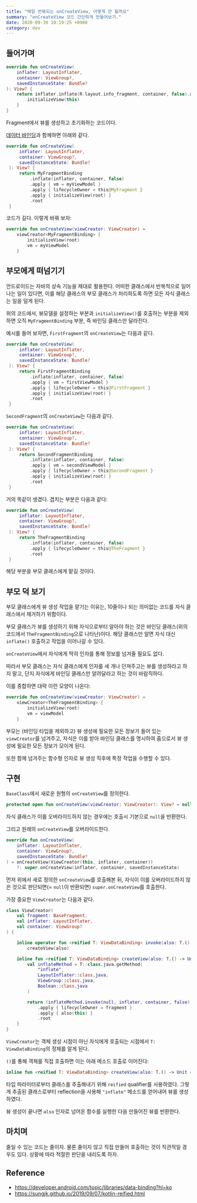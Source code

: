 ```yaml
---
title: "매일 반복되는 onCreateView, 어떻게 안 될까요"
summary: "onCreateView 코드 간단하게 만들어보기."
date: 2020-09-30 10:19:25 +0900
category: dev
---
```


## 들어가며

~~~kotlin
override fun onCreateView(
    inflater: LayoutInflater,
    container: ViewGroup?,
    savedInstanceState: Bundle?
): View? {
    return inflater.inflate(R.layout.info_fragment, container, false).apply {
        initializeView(this)
    }
}
~~~

Fragment에서 뷰를 생성하고 초기화하는 코드이다.

[데이터 바인딩](https://developer.android.com/topic/libraries/data-binding?hl=ko)과 함께하면 아래와 같다.

~~~kotlin
override fun onCreateView(
     inflater: LayoutInflater,
     container: ViewGroup?,
     savedInstanceState: Bundle?
 ): View? {
     return MyFragmentBinding
         .inflate(inflater, container, false)
         .apply { vm = myViewModel }
         .apply { lifecycleOwner = this@MyFragment }
         .apply { initializeView(root) }
         .root
 }
~~~

코드가 길다. 이렇게 바꿔 보자:

~~~kotlin
override fun onCreateView(viewCreator: ViewCreator) =
    viewCreator<MyFragmentBinding> {
        initializeView(root)
        vm = myViewModel
    }
~~~

## 부모에게 떠넘기기

안드로이드는 자바의 상속 기능을 제대로 활용한다. 어떠한 클래스에서 반복적으로 일어나는 일이 있다면, 이를 해당 클래스의 부모 클래스가 처리하도록 하면 모든 자식 클래스는 일을 덜게 된다.

위의 코드에서, 뷰모델을 설정하는 부분과 `initializeView()`를 호출하는 부분을 제외하면 오직 `MyFragmentBinding` 부분, 즉 바인딩 클래스만 달라진다.

예시를 들어 보자면, `FirstFragment`의 `onCreateView`는 다음과 같다.

~~~kotlin
override fun onCreateView(
     inflater: LayoutInflater,
     container: ViewGroup?,
     savedInstanceState: Bundle?
 ): View? {
     return FirstFragmentBinding
         .inflate(inflater, container, false)
         .apply { vm = firstViewModel }
         .apply { lifecycleOwner = this@FirstFragment }
         .apply { initializeView(root) }
         .root
 }
~~~

`SecondFragment`의 `onCreateView`는 다음과 같다.

~~~kotlin
override fun onCreateView(
     inflater: LayoutInflater,
     container: ViewGroup?,
     savedInstanceState: Bundle?
 ): View? {
     return SecondFragmentBinding
         .inflate(inflater, container, false)
         .apply { vm = secondViewModel }
         .apply { lifecycleOwner = this@SecondFragment }
         .apply { initializeView(root) }
         .root
 }
~~~

거의 똑같이 생겼다. 겹치는 부분은 다음과 같다:

~~~kotlin
override fun onCreateView(
     inflater: LayoutInflater,
     container: ViewGroup?,
     savedInstanceState: Bundle?
 ): View? {
     return TheFragmentBinding
         .inflate(inflater, container, false)
         .apply { lifecycleOwner = this@TheFragment }
         .root
 }
~~~

해당 부분을 부모 클래스에게 맡길 것이다.

## 부모 덕 보기

부모 클래스에게 뷰 생성 작업을 맡기는 이유는, 10줄이나 되는 의미없는 코드를 자식 클래스에서 제거하기 위함이다.

부모 클래스가 뷰를 생성하기 위해 자식으로부터 알아야 하는 것은 바인딩 클래스(위의 코드에서 `TheFragmentBinding`으로 나타난)이다. 해당 클래스만 알면 자식 대신 `inflate()` 호출하고 작업을 이어나갈 수 있다.

`onCreateView`에서 자식에게 딱히 인자를 통해 정보를 넘겨줄 필요도 없다.

따라서 부모 클래스는 자식 클래스에게 인자를 세 개나 던져주고는 뷰를 생성하라고 하지 말고, 단지 자식에게 바인딩 클래스만 알려달라고 하는 것이 바람직하다.

이를 종합하면 대략 이런 모양이 나온다:

~~~kotlin
override fun onCreateView(viewCreator: ViewCreator) =
    viewCreator<TheFragmentBinding> {
        initializeView(root)
        vm = viewModel
    }
~~~

부모는 (바인딩 타입을 제외하고) 뷰 생성에 필요한 모든 정보가 들어 있는 `viewCreator`를 넘겨주고, 자식은 이를 받아 바인딩 클래스를 명시하여 줌으로서 뷰 생성에 필요한 모든 정보가 모이게 된다.

또한 함께 넘겨주는 함수형 인자로 뷰 생성 직후에 특정 작업을 수행할 수 있다.

## 구현

`BaseClass`에서 새로운 원형의 `onCreateView`를 정의한다.

~~~kotlin
protected open fun onCreateView(viewCreator: ViewCreator): View? = null
~~~

자식 클래스가 이를 오버라이드하지 않는 경우에는 호출시 기본으로 `null`을 반환한다.

그리고 원래의 `onCreateView`를 오버라이드한다.

~~~kotlin
override fun onCreateView(
    inflater: LayoutInflater,
    container: ViewGroup?,
    savedInstanceState: Bundle?
) = onCreateView(ViewCreator(this, inflater, container))
    ?: super.onCreateView(inflater, container, savedInstanceState)
~~~

먼저 위에서 새로 정의한 `onCreateView`를 호출해본 뒤, 자식이 이를 오버라이드하지 않은 것으로 판단되면(= `null`이 반환되면) `super.onCreateView`를 호출한다.

가장 중요한 `ViewCreator`는 다음과 같다.

~~~kotlin
class ViewCreator(
    val fragment: BaseFragment,
    val inflater: LayoutInflater,
    val container: ViewGroup?
) {

    inline operator fun <reified T: ViewDataBinding> invoke(also: T.() -> Unit = {}) =
        createView(also)

    inline fun <reified T: ViewDataBinding> createView(also: T.() -> Unit = {}): View {
        val inflateMethod = T::class.java.getMethod(
            "inflate",
            LayoutInflater::class.java,
            ViewGroup::class.java,
            Boolean::class.java
        )

        return (inflateMethod.invoke(null, inflater, container, false) as T)
            .apply { lifecycleOwner = fragment }
            .apply { also(this) }
            .root
    }
}
~~~

`ViewCreator`는 객체 생성 시점이 아닌 자식에게 호출되는 시점에서 `T: ViewDataBinding`의 정체를 알게 된다.

`()`를 통해 객체를 직접 호출하면 이는 아래 메소드 호출로 이어진다:

~~~kotlin
inline fun <reified T: ViewDataBinding> createView(also: T.() -> Unit = {}): View
~~~

타입 파라미터로부터 클래스를 추출해내기 위해 `reified` qualifier를 사용하였다. 그렇게 추출된 클래스로부터 reflection을 사용해 `"inflate"` 메소드를 얻어내어 뷰를 생성하였다.

뷰 생성이 끝나면 `also` 인자로 넘어온 함수를 실행한 다음 만들어진 뷰를 반환한다.

## 마치며

줄일 수 있는 코드는 줄이자. 물론 줄이지 않고 직접 만들어 호출하는 것이 직관적일 경우도 있다. 상황에 따라 적절한 판단을 내리도록 하자.

## Reference

- https://developer.android.com/topic/libraries/data-binding?hl=ko
- https://sungjk.github.io/2019/09/07/kotlin-reified.html
